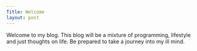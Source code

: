 ```yaml
---
Title: Welcome
layout: post
---
```


Welcome to my blog. This blog will be a mixture of programming, lifestyle and just thoughts on life. Be prepared to take a journey into my ill mind. 